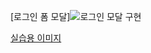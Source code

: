 
[로그인 폼 모달]![로그인 모달 구현](https://books.weniv.co.kr/images/html-css/chapter07/form_modal.png)

[실습용 이미지](/images/html-css/chapter07/img.zip)
